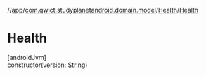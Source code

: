 //[app](../../../index.md)/[com.qwict.studyplanetandroid.domain.model](../index.md)/[Health](index.md)/[Health](-health.md)

# Health

[androidJvm]\
constructor(version: [String](https://kotlinlang.org/api/latest/jvm/stdlib/kotlin/-string/index.html))
